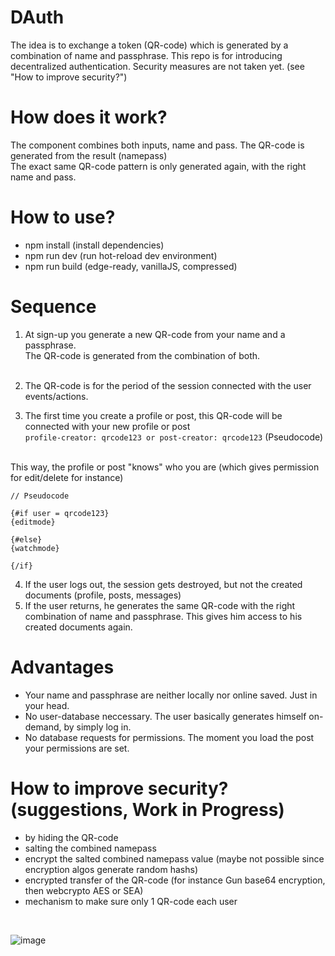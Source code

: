 # DAuth

The idea is to exchange a token (QR-code) which is generated by a combination of name and passphrase.
This repo is for introducing decentralized authentication. Security measures are not taken yet. (see "How to improve security?")

# How does it work?

The component combines both inputs, name and pass. The QR-code is generated from the result (namepass)<br>
The exact same QR-code pattern is only generated again, with the right name and pass.<br>

# How to use?

- npm install (install dependencies)
- npm run dev (run hot-reload dev environment)
- npm run build (edge-ready, vanillaJS, compressed)

# Sequence
1. At sign-up you generate a new QR-code from your name and a passphrase.<br>
The QR-code is generated from the combination of both.<br><br>

2. The QR-code is for the period of the session connected with the user events/actions.

3. The first time you create a profile or post, this QR-code will be connected with your new profile or post<br>
```profile-creator: qrcode123 or post-creator: qrcode123``` (Pseudocode)<br><br>

This way, the profile or post "knows" who you are (which gives permission for edit/delete for instance)

```
// Pseudocode

{#if user = qrcode123}
{editmode}

{#else}
{watchmode}

{/if}
```

4. If the user logs out, the session gets destroyed, but not the created documents (profile, posts, messages)
5. If the user returns, he generates the same QR-code with the right combination of name and passphrase. This gives him access to his created documents again.

# Advantages

- Your name and passphrase are neither locally nor online saved. Just in your head.
- No user-database neccessary. The user basically generates himself on-demand, by simply log in.
- No database requests for permissions. The moment you load the post your permissions are set.

# How to improve security? (suggestions, Work in Progress)

- by hiding the QR-code
- salting the combined namepass
- encrypt the salted combined namepass value (maybe not possible since encryption algos generate random hashs)
- encrypted transfer of the QR-code (for instance Gun base64 encryption, then webcrypto AES or SEA)
- mechanism to make sure only 1 QR-code each user
<br>

![image](https://user-images.githubusercontent.com/67427045/213913807-464d737b-0bfb-4ece-a0d4-64cceac29671.png)
